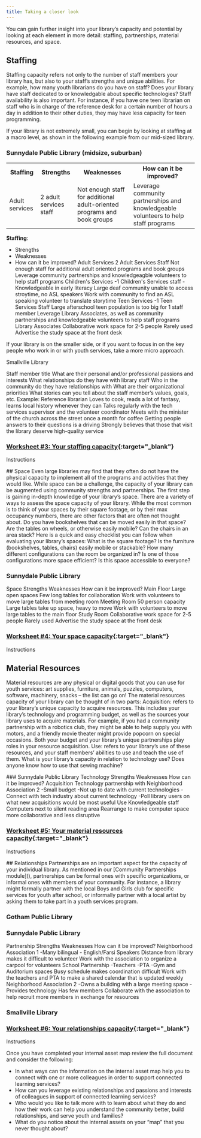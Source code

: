 ```yaml
---
title: Taking a closer look 
---
```

You can gain further insight into your library’s capacity and potential by looking at each element in more detail: staffing, partnerships, material resources, and space. 
## Staffing
Staffing capacity refers not only to the number of staff members your library has, but also to your staff’s strengths and unique abilities. For example, how many youth librarians do you have on staff? Does your library have staff dedicated to or knowledgable about specific technologies? Staff availability is also important. For instance, if you have one teen librarian on staff who is in charge of the reference desk for a certain number of hours a day in addition to their other duties, they may have less capacity for teen programming.

If your library is not extremely small, you can begin by looking at staffing at a macro level, as shown in the following example from our mid-sized library.

<div class="colorhighlight color2" markdown="1">

### Sunnydale Public Library (midsize, suburban)

<table class="worksheet">
<tr><th>Staffing</th><th>Strengths</th><th>Weaknesses</th><th>How can it be improved?</th></tr>
<tr><td>Adult services</td><td>2 adult services staff</td><td>Not enough staff for additional adult-oriented programs and book groups</td><td>Leverage community partnerships and knowledgeable volunteers to help staff programs</td></tr>
</table>



**Staffing**:
* Strengths
* Weaknesses
* How can it be improved?
Adult Services
2 Adult Services Staff
Not enough staff for additional adult oriented programs and book groups
Leverage community partnerships and knowledgeagble volunteers to help staff programs
Children's Services
-1 Children's Services staff
-Knowledgeable in early literacy
Large deaf community unable to access stroytime, no ASL speakers
Work with community to find an ASL speaking volunteer to translate storytime
Teen Services
-1 Teen Services Staff
Large afterschool teen population is too big for 1 staff member
Leverage Library Associates, as well as community partnerships and knowledgeable volunteers to help staff programs
Library Associates
Collaborative work space for 2-5 people
Rarely used
Advertise the study space at the front desk
</div>


If your library is on the smaller side, or if you want to focus in on the key people who work in or with youth services, take a more micro approach. 

<div class="colorhighlight color3" markdown="1">


Smallville Library 


Staff member title
What are their personal and/or professional passions and interests
What relationships do they have with library staff
Who in the community do they have relationships with
What are their organizational priorities
What stories can you tell about the staff member’s values, goals, etc.
Example:
Reference librarian
Loves to cook, reads a lot of fantasy, learns local history whenever they can 
Talks regularly with the tech services supervisor and the volunteer coordinator
Meets with the minister of the church across the street once a month for coffee
Getting people answers to their questions is a driving 
Strongly believes that those that visit the library deserve high-quality service



</div>


<div class="callout activity" markdown="1">
	
### [Worksheet #3: Your staffing capacity]( ){:target="_blank"}

Instructions
 
</div>
## Space
Even large libraries may find that they often do not have the physical capacity to implement all of the programs and activities that they would like. While space can be a challenge, the capacity of your library can be augmented using community strengths and partnerships. The first step is gaining in-depth knowledge of your library’s space.
There are a variety of ways to assess the space capacity of your library. While the most common is to think of your spaces by their square footage, or by their max occupancy numbers, there are other factors that are often not thought about. Do you have bookshelves that can be moved easily in that space? Are the tables on wheels, or otherwise easily mobile? Can the chairs in an area stack?
Here is a quick and easy checklist you can follow when evaluating your library’s spaces:
What is the square footage?
Is the furniture (bookshelves, tables, chairs) easily mobile or stackable?
How many different configurations can the room be organized in? Is one of those configurations more space efficient?
Is this space accessible to everyone?

<div class="colorhighlight color2" markdown="1">

### Sunnydale Public Library

Space
Strengths
Weaknesses
How can it be improved?
Main Floor
Large open spaces
Few long tables for collaboration
Work with volunteers to move large tables from meeting room
Meeting Room
50 person capacity
Large tables take up space, heavy to move
Work with volunteers to move large tables to the main floor
Study Room
Collaborative work space for 2-5 people
Rarely used
Advertise the study space at the front desk

 
</div>
<div class="callout activity" markdown="1">
	
### [Worksheet #4: Your space capacity]( ){:target="_blank"}

Instructions
 
</div>

## Material Resources
Material resources are any physical or digital goods that you can use for youth services: art supplies, furniture, animals, puzzles, computers, software, machinery, snacks – the list can go on! The material resources capacity of your library can be thought of in two parts: 
Acquisition: refers to your library’s unique capacity to acquire resources. This includes your library’s technology and programming budget, as well as the sources your library uses to acquire materials. For example, if you had a community partnership with a robotics club, they might be able to help supply you with motors, and a friendly movie theater might provide popcorn on special occasions. Both your budget and your library’s unique partnerships play roles in your resource acquisition.
Use: refers to your library’s use of these resources, and your staff members’ abilities to use and teach the use of them. What is your library’s capacity in relation to technology use? Does anyone know how to use that sewing machine? 
<div class="colorhighlight color1" markdown="2">
### Sunnydale Public Library
Technology
Strengths
Weaknesses
How can it be improved?
Acquisition
Technology partnership with Neighborhood Association 2
-Small budget
-Not up to date with current technologies
-Connect with tech industry about current technology
-Poll library users on what new acquisitions would be most useful
Use
Knowledgeable staff
Computers next to silent reading area
Rearrange to make computer space more collaborative and less disruptive

 
</div>
<div class="callout activity" markdown="1">
	
### [Worksheet #5: Your material resources capacity]( ){:target="_blank"}

Instructions
 
</div>
## Relationships
Partnerships are an important aspect for the capacity of your individual library. As mentioned in our [Community Partnerships module](), partnerships can be formal ones with specific organizations, or informal ones with members of your community. For instance, a library might formally partner with the local Boys and Girls club for specific services for youth after school, or informally partner with a local artist by asking them to take part in a youth services program.

<div class="colorhighlight color1" markdown="1">

### Gotham Public Library

</div>

<div class="colorhighlight color2" markdown="1">

### Sunnydale Public Library

Partnership
Strengths
Weaknesses
How can it be improved?
Neighborhood Association 1
-Many bilingual - English/Farsi Speakers
Distance from library makes it difficult to volunteer
Work with the association to organize a carpool for volunteers
School Partnership
-Teachers
-PTA
-Gym and Auditorium spaces
Busy schedule makes coordination difficult
Work with the teachers and PTA to make a shared calendar that is updated weekly
Neighborhood Association 2
-Owns a building with a large meeting space
-Provides technology
Has few members
Collaborate with the association to help recruit more members in exchange for resources

 
</div>
 
<div class="colorhighlight color3" markdown="1">

### Smallville Library

</div>


<div class="callout activity" markdown="1">
	
### [Worksheet #6: Your relationships capacity]( ){:target="_blank"}

Instructions
 
</div>

Once you have completed your internal asset map review the full document and consider the following:

* In what ways can the information on the internal asset map help you to connect with one or more colleagues in order to support connected learning services?
* How can you leverage existing relationships and passions and interests of colleagues in support of connected learning services?
* Who would you like to talk more with to learn about what they do and how their work can help you understand the community better, build relationships, and serve youth and families?
* What do you notice about the internal assets on your “map” that you never thought about?
